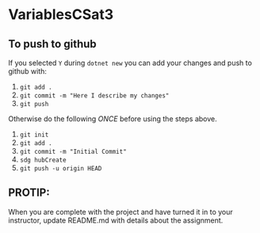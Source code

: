 # VariablesCSat3

## To push to github

If you selected `Y` during `dotnet new` you can add your changes and push to github with:

1. `git add .`
1. `git commit -m "Here I describe my changes"`
1. `git push`

Otherwise do the following _ONCE_ before using the steps above.

1. `git init`
1. `git add .`
1. `git commit -m "Initial Commit"`
1. `sdg hubCreate`
1. `git push -u origin HEAD`

## PROTIP:

When you are complete with the project and have turned it in to your instructor, update README.md with details about the assignment.
